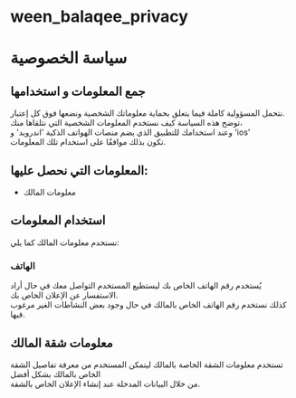 # ween_balaqee_privacy
# سياسة الخصوصية

## جمع المعلومات و استخدامها

نتحمل المسؤولية كاملة فيما يتعلق بحماية معلوماتك الشخصية ونضعها فوق كل إعتبار.  
توضح هذه السياسة كيف نستخدم المعلومات الشخصية التي نتلقاها منك،  
وعند استخدامك للتطبيق الذي يضم منصات الهواتف الذكية 'اندرويد' و 'ios'  
تكون بذلك موافقًا على استخدام تلك المعلومات.

## المعلومات التي نحصل عليها:

- معلومات المالك

## استخدام المعلومات

نستخدم معلومات المالك كما يلي:

### الهاتف

يُستخدم رقم الهاتف الخاص بك ليستطيع المستخدم التواصل معك في حال أراد الاستفسار عن الإعلان الخاص بك.  
كذلك نستخدم رقم الهاتف الخاص بالمالك في حال وجود بعض النشاطات الغير مرغوب فيها.

## معلومات شقة المالك

تستخدم معلومات الشقة الخاصة بالمالك ليتمكن المستخدم من معرفة تفاصيل الشقة الخاص بالمالك بشكل أفضل  
من خلال البيانات المدخلة عند إنشاء الإعلان الخاص بالشقة.
